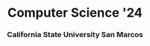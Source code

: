 <!-- Title -->
<h1 align="center">Computer Science '24</h1>
<h3 align="center">California State University San Marcos</h3>
